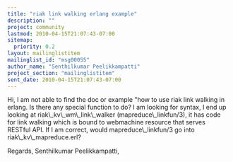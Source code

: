 ```yaml
---
title: "riak link walking erlang example"
description: ""
project: community
lastmod: 2010-04-15T21:07:43-07:00
sitemap:
  priority: 0.2
layout: mailinglistitem
mailinglist_id: "msg00055"
author_name: "Senthilkumar Peelikkampatti"
project_section: "mailinglistitem"
sent_date: 2010-04-15T21:07:43-07:00
---
```



Hi,
 I am not able to find the doc or example "how to use riak link walking in
erlang. Is there any special function to do? I am looking for syntax, I end
up looking at riak\\_kv\\_wm\\_link\\_walker (mapreduce\\_linkfun/3), it has code for
link walking which is bound to webmachine resource that serves RESTful API.
If I am correct, would mapreduce\\_linkfun/3 go into riak\\_kv\\_mapreduce.erl?

Regards,
Senthilkumar Peelikkampatti,
